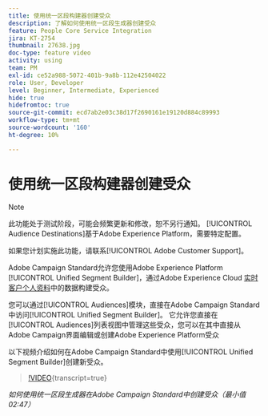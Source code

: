 ```yaml
---
title: 使用统一区段构建器创建受众
description: 了解如何使用统一区段生成器创建受众
feature: People Core Service Integration
jira: KT-2754
thumbnail: 27638.jpg
doc-type: feature video
activity: using
team: PM
exl-id: ce52a988-5072-401b-9a8b-112e42504022
role: User, Developer
level: Beginner, Intermediate, Experienced
hide: true
hidefromtoc: true
source-git-commit: ecd7ab2e03c38d17f2690161e19120d884c89993
workflow-type: tm+mt
source-wordcount: '160'
ht-degree: 10%

---
```


# 使用统一区段构建器创建受众

>[!NOTE]
>
>此功能处于测试阶段，可能会频繁更新和修改，恕不另行通知。 [!UICONTROL Audience Destinations]基于Adobe Experience Platform，需要特定配置。
>
>如果您计划实施此功能，请联系[!UICONTROL Adobe Customer Support]。

Adobe Campaign Standard允许您使用Adobe Experience Platform [!UICONTROL Unified Segment Builder]，通过Adobe Experience Cloud [实时客户个人资料](https://experienceleague.adobe.com/docs/platform-learn/tutorials/profiles/understanding-the-real-time-customer-profile.html?lang=zh-Hans)中的数据构建受众。

您可以通过[!UICONTROL Audiences]模块，直接在Adobe Campaign Standard中访问[!UICONTROL Unified Segment Builder]。 它允许您直接在[!UICONTROL Audiences]列表视图中管理这些受众，您可以在其中直接从Adobe Campaign界面编辑或创建Adobe Experience Platform受众

以下视频介绍如何在Adobe Campaign Standard中使用[!UICONTROL Unified Segment Builder]创建新受众。

>[!VIDEO](https://video.tv.adobe.com/v/27638?learn=on){transcript=true}

*如何使用统一区段生成器在Adobe Campaign Standard中创建受众（最小值02:47）*
